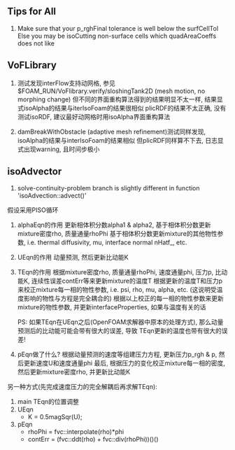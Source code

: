 ## Tips for All

1. Make sure that your p_rghFinal tolerance is well below the surfCellTol
Else you may be isoCutting non-surface cells which quadAreaCoeffs does not like


## VoFLibrary

1. 测试发现interFlow支持动网格, 参见$FOAM_RUN/VoFlibrary.verify/sloshingTank2D (mesh motion, no morphing change)
但不同的界面重构算法得到的结果明显不太一样, 结果显式isoAlpha的结果与iterIsoFoam的结果很相似
plicRDF的结果不太正确, 没有测试isoRDF, 建议最好动网格时用isoAlpha界面重构算法

2. damBreakWithObstacle (adaptive mesh refinement)测试同样发现, isoAlpha的结果与interIsoFoam的结果相似
但plicRDF同样算不下去, 日志显式出现warning, 且时间步极小


## isoAdvector

1. solve-continuity-problem branch is slightly different in function 'isoAdvection::advect()'


假设采用PISO循环
1. alphaEqn的作用
	更新相体积分数alpha1 & alpha2, 基于相体积分数更新mixture密度rho, 质量通量rhoPhi
	基于相体积分数更新mixture的其他物性参数, i.e. thermal diffusivity, mu, interface normal nHatf_, etc.

2. UEqn的作用
	动量预测, 然后更新比动能K

3. TEqn的作用
	根据mixture密度rho, 质量通量rhoPhi, 速度通量phi, 压力p, 比动能K, 连续性误差contErr等来更新mixture的温度T
	根据更新的温度T和压力p来校正mixture每一相的物性参数, i.e. psi, rho, mu, alpha, etc. (这说明受温度影响的物性与方程是完全耦合的)
	根据以上校正的每一相的物性参数来更新mixture的物性参数, 并更新interfaceProperties, 如果与温度有关的话

	PS: 如果TEqn在UEqn之后(OpenFOAM求解器中原本的处理方式), 那么动量预测后的比动能可能会带有很大的误差, 导致
	TEqn更新的温度也带有很大的误差!

4. pEqn做了什么?
	根据动量预测的速度等组建压力方程, 更新压力p_rgh & p, 然后更新速度U和速度通量phi
	最后, 根据压力的变化校正mixture每一相的密度, 然后更新mixture密度rho, 并更新比动能K

另一种方式(先完成速度压力的完全解耦后再求解TEqn):
1. main TEqn的位置调整
2. UEqn
	- K = 0.5magSqr(U);
3. pEqn
	+ rhoPhi = fvc::interpolate(rho)*phi
	+ contErr = (fvc::ddt(rho) + fvc::div(rhoPhi))()()


